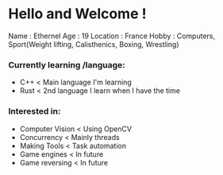 # Hello and Welcome !

Name      : Ethernel
Age       : 19
Location  : France
Hobby     : Computers, Sport(Weight lifting, Calisthenics, Boxing, Wrestling)


### Currently learning /language:
  - C++       < Main language I'm learning
  - Rust      < 2nd language I learn when I have the time
  
  
### Interested in:
  - Computer Vision      < Using OpenCV    
  - Concurrency          < Mainly threads
  - Making Tools         < Task automation 
  - Game engines         < In future
  - Game reversing       < In future
